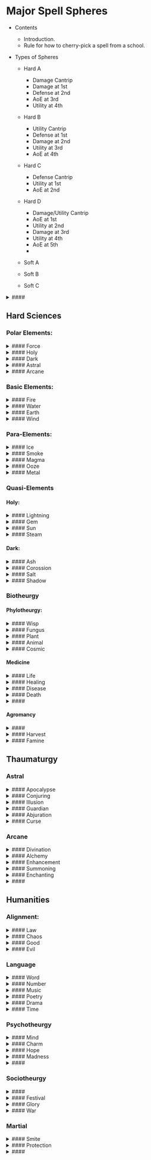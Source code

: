 # Major Spell Spheres

- Contents
  - Introduction.
  - Rule for how to cherry-pick a spell from a school.

- Types of Spheres
  -  Hard A
      - Damage Cantrip
      - Damage at 1st
      - Defense at 2nd
      - AoE at 3rd
      - Utility at 4th
  -  Hard B
      - Utility Cantrip
      - Defense at 1st
      - Damage at 2nd
      - Utility at 3rd
      - AoE at 4th
  -  Hard C
      - Defense Cantrip
      - Utility at 1st
      - AoE at 2nd

  - Hard D
      - Damage/Utility Cantrip
      - AoE at 1st
      - Utility at 2nd
      - Damage at 3rd
      - Utility at 4th
      - AoE at 5th
      - 
  - Soft A
  - Soft B
  - Soft C


<details>
  <summary>#### </summary>
  
  0    

  1    

  2    

  3    

  4    

  5    

  6    

  7    

  8    

  9    

  10   
  
</details> 

## Hard Sciences

### Polar Elements:

<details>
  <summary>#### Force</summary>

  0    

  1    

  2    

  3    

  4    

  5    

  6    

  7    

  8    

  9    

  10    
  
</details> 
<details>
  <summary>#### Holy</summary>
  
  0    

  1    

  2    

  3    

  4    

  5    

  6    

  7    

  8    

  9    

  10   
  
</details> 
<details>
  <summary>#### Dark</summary>
  
  0    

  1    

  2    

  3    

  4    

  5    

  6    

  7    

  8    

  9    

  10   
  
</details> 
<details>
  <summary>#### Astral</summary>

  0    

  1    

  2    

  3    

  4    

  5    

  6    

  7    

  8    

  9    

  10    
  
</details> 
<details>
  <summary>#### Arcane</summary>

  0    

  1    

  2    

  3    

  4    

  5    

  6    

  7    

  8    

  9    

  10    
  
</details> 

### Basic Elements:
<details>
  <summary>#### Fire</summary>
  
  0    Spark

  1    Blaze

  2    Blaze

  3    Blaze

  4    Blaze

  5    Blaze

  6    Blaze

  7    Blaze

  8    Blaze

  9    Blaze

  10   Blaze
  
</details> 
<details>
  <summary>#### Water</summary>
  
  0    

  1    

  2    

  3    

  4    

  5    

  6    

  7    

  8    

  9    

  10    
  
</details> 
<details>
  <summary>#### Earth</summary>

  0    

  1    

  2    

  3    

  4    

  5    

  6    

  7    

  8    

  9    

  10    
  
</details> 
<details>
  <summary>#### Wind</summary>

  0    

  1    

  2    

  3    

  4    

  5    

  6    

  7    

  8    

  9    

  10    
  
</details> 

### Para-Elements:
<details>
  <summary>#### Ice</summary>

  0    

  1    

  2    

  3    

  4    

  5    

  6    

  7    

  8    

  9    

  10    
  
</details> 
<details>
  <summary>#### Smoke</summary>

  0    

  1    

  2    

  3    

  4    

  5    

  6    

  7    

  8    

  9    

  10    
  
</details> 
<details>
  <summary>#### Magma</summary>

  0    

  1    

  2    

  3    

  4    

  5    

  6    

  7    

  8    

  9    

  10    
  
</details> 
<details>
  <summary>#### Ooze</summary>

  0    

  1    

  2    

  3    

  4    

  5    

  6    

  7    

  8    

  9    

  10    
  
</details> 
<details>
  <summary>#### Metal</summary>
  
  0    

  1    

  2    

  3    

  4    

  5    

  6    

  7    

  8    

  9    

  10   
  
</details> 

### Quasi-Elements

#### Holy:
<details>
  <summary>#### Lightning</summary>

  0    

  1    

  2    

  3    

  4    

  5    

  6    

  7    

  8    

  9    

  10    
  
</details> 
<details>
  <summary>#### Gem</summary>

  0    

  1    

  2    

  3    

  4    

  5    

  6    

  7    

  8    

  9    

  10    
  
</details> 
<details>
  <summary>#### Sun</summary>

  0    

  1    

  2    

  3    

  4    

  5    

  6    

  7    

  8    

  9    

  10    
  
</details> 
<details>
  <summary>#### Steam</summary>

  0    

  1    

  2    

  3    

  4    

  5    

  6    

  7    

  8    

  9    

  10    
  
</details> 

#### Dark: 
<details>
  <summary>#### Ash</summary>

  0   
  1
  2
  3
  4
  5
  6
  7
  8
  9
  10
</details> 
<details>
  <summary>#### Corossion</summary>

  0    

  1    

  2    

  3    

  4    

  5    

  6    

  7    

  8    

  9    

  10    
  
</details> 
<details>
  <summary>#### Salt</summary>

  0    

  1    

  2    

  3    

  4    

  5    

  6    

  7    

  8    

  9    

  10    
  
</details> 
<details>
  <summary>#### Shadow</summary>

  0    

  1    

  2    

  3    

  4    

  5    

  6    

  7    

  8    

  9    

  10    
  
</details> 


### Biotheurgy

#### Phylotheurgy:

<details>
  <summary>#### Wisp</summary>
  
  0    

  1    

  2    

  3    

  4    

  5    

  6    

  7    

  8    

  9    

  10   
  
</details> 
<details>
  <summary>#### Fungus</summary>
  
  0    

  1    

  2    

  3    

  4    

  5    

  6    

  7    

  8    

  9    

  10   
  
</details> 
<details>
  <summary>#### Plant</summary>

  0    

  1    

  2    

  3    

  4    

  5    

  6    

  7    

  8    

  9    

  10    
  
</details> 
<details>
  <summary>#### Animal</summary>

  0    

  1    

  2    

  3    

  4    

  5    

  6    

  7    

  8    

  9    

  10    
  
</details> 
<details>
  <summary>#### Cosmic</summary>
  
  0    

  1    

  2    

  3    

  4    

  5    

  6    

  7    

  8    

  9    

  10   
  
</details> 

#### Medicine
<details>
  <summary>#### Life</summary>
  
  0    

  1    

  2    

  3    

  4    

  5    

  6    

  7    

  8    

  9    

  10   
  
</details> 

<details>
  <summary>#### Healing</summary>
  
  0    

  1    

  2    

  3    

  4    

  5    

  6    

  7    

  8    

  9    

  10   
  
</details> 
<details>
  <summary>#### Disease</summary>
  
  0    

  1    

  2    

  3    

  4    

  5    

  6    

  7    

  8    

  9    

  10   
  
</details> 
</details> 
<details>
  <summary>#### Death</summary>
  
  0    

  1    

  2    

  3    

  4    

  5    

  6    

  7    

  8    

  9    

  10   
  
</details> 

<details>
  <summary>#### </summary>
  
  0    

  1    

  2    

  3    

  4    

  5    

  6    

  7    

  8    

  9    

  10   
  
</details> 

#### 

#### Agromancy

<details>
  <summary>#### </summary>
  
  0    

  1    

  2    

  3    

  4    

  5    

  6    

  7    

  8    

  9    

  10   
</details> 

<details>
  <summary>#### Harvest</summary>
  
  0    

  1    

  2    

  3    

  4    

  5    

  6    

  7    

  8    

  9    

  10   
  
</details> 

<details>
  <summary>#### Famine</summary>
  
  0    

  1    

  2    

  3    

  4    

  5    

  6    

  7    

  8    

  9    

  10   
</details> 

  
## Thaumaturgy

### Astral

<details>
  <summary>#### Apocalypse</summary>
  
  0    

  1    

  2    

  3    

  4    

  5    

  6    

  7    

  8    

  9    

  10   
  
</details> 

<details>
  <summary>#### Conjuring</summary>
  
  0    

  1    

  2    

  3    

  4    

  5    

  6    

  7    

  8    

  9    

  10   
  
</details> 
<details>
  <summary>#### Illusion</summary>

  0    

  1    

  2    

  3    

  4    

  5    

  6    

  7    

  8    

  9    

  10    
  
</details> 

<details>
  <summary>#### Guardian</summary>
  
  0    

  1    

  2    

  3    

  4    

  5    

  6    

  7    

  8    

  9    

  10   
  
</details> 
<details>
  <summary>#### Abjuration</summary>
  
  0    

  1    

  2    

  3    

  4    

  5    

  6    

  7    

  8    

  9    

  10   
  
</details> 

<details>
  <summary>#### Curse</summary>
  
  0    

  1    

  2    

  3    

  4    

  5    

  6    

  7    

  8    

  9    

  10   
  
</details> 

### Arcane

<details>
  <summary>#### Divination</summary>
  
  0    

  1    

  2    

  3    

  4    

  5    

  6    

  7    

  8    

  9    

  10   
  
</details> 

<details>
  <summary>#### Alchemy</summary>
  
  0    

  1    

  2    

  3    

  4    

  5    

  6    

  7    

  8    

  9    

  10   
  
</details> 

<details>
  <summary>#### Enhancement</summary>
  
  0    

  1    

  2    

  3    

  4    

  5    

  6    

  7    

  8    

  9    

  10   
  
</details> 
<details>
  <summary>#### Summoning</summary>
  
  0    

  1    

  2    

  3    

  4    

  5    

  6    

  7    

  8    

  9    

  10   
  
</details> 
<details>
  <summary>#### Enchanting</summary>
  
  0    

  1    

  2    

  3    

  4    

  5    

  6    

  7    

  8    

  9    

  10   
  
</details> 

<details>
  <summary>#### </summary>
  
  0    

  1    

  2    

  3    

  4    

  5    

  6    

  7    

  8    

  9    

  10   
  
</details> 

## Humanities

### Alignment:
<details>
  <summary>#### Law</summary>
  
  0    

  1    

  2    

  3    

  4    

  5    

  6    

  7    

  8    

  9    

  10   
  
</details> 
<details>
  <summary>#### Chaos</summary>
  
  0    

  1    

  2    

  3    

  4    

  5    

  6    

  7    

  8    

  9    

  10   
  
</details> 
<details>
  <summary>#### Good</summary>
  
  0    

  1    

  2    

  3    

  4    

  5    

  6    

  7    

  8    

  9    

  10   
  
</details> 
<details>
  <summary>#### Evil</summary>
  
  0    

  1    

  2    

  3    

  4    

  5    

  6    

  7    

  8    

  9    

  10   
  
</details> 


### Language
<details>
  <summary>#### Word</summary>
  
  0    

  1    

  2    

  3    

  4    

  5    

  6    

  7    

  8    

  9    

  10   
  
</details> 
<details>
  <summary>#### Number</summary>
  
  0    

  1    

  2    

  3    

  4    

  5    

  6    

  7    

  8    

  9    

  10   
  
</details> 
<details>
  <summary>#### Music</summary>
  
  0    

  1    

  2    

  3    

  4    

  5    

  6    

  7    

  8    

  9    

  10   
  
</details> 
<details>
  <summary>#### Poetry</summary>
  
  0    

  1    

  2    

  3    

  4    

  5    

  6    

  7    

  8    

  9    

  10   
  
</details> 
<details>
  <summary>#### Drama</summary>
  
  0    

  1    

  2    

  3    

  4    

  5    

  6    

  7    

  8    

  9    

  10   
  
</details> 
<details>
  <summary>#### Time</summary>
  
  0    

  1    

  2    

  3    

  4    

  5    

  6    

  7    

  8    

  9    

  10   
  
</details> 

### Psychotheurgy

<details>
  <summary>#### Mind</summary>

  0    

  1    

  2    

  3    

  4    

  5    

  6    

  7    

  8    

  9    

  10    
  
</details> 
<details>
  <summary>#### Charm</summary>

  0    

  1    

  2    

  3    

  4    

  5    

  6    

  7    

  8    

  9    

  10    
  
</details> 
<details>
  <summary>#### Hope</summary>

  0    

  1    

  2    

  3    

  4    

  5    

  6    

  7    

  8    

  9    

  10    
  
</details> 
<details>
  <summary>#### Madness</summary>

  0    

  1    

  2    

  3    

  4    

  5    

  6    

  7    

  8    

  9    

  10    
  
</details> 

<details>
  <summary>#### </summary>
  
  0    

  1    

  2    

  3    

  4    

  5    

  6    

  7    

  8    

  9    

  10   
  
</details> 

### Sociotheurgy

<details>
  <summary>#### </summary>
  
  0    

  1    

  2    

  3    

  4    

  5    

  6    

  7    

  8    

  9    

  10   
  
</details> 
<details>
  <summary>#### Festival</summary>
  
  0    

  1    

  2    

  3    

  4    

  5    

  6    

  7    

  8    

  9    

  10   
  
</details> 
<details>
  <summary>#### Glory</summary>
  
  0    

  1    

  2    

  3    

  4    

  5    

  6    

  7    

  8    

  9    

  10   
  
</details> 
<details>
  <summary>#### War</summary>
  
  0    

  1    

  2    

  3    

  4    

  5    

  6    

  7    

  8    

  9    

  10   
  
</details> 

### Martial


<details>
  <summary>#### Smite</summary>
  
  0    

  1    

  2    

  3    

  4    

  5    

  6    

  7    

  8    

  9    

  10   
  
</details> 
<details>
  <summary>#### Protection</summary>
  
  0    

  1    

  2    

  3    

  4    

  5    

  6    

  7    

  8    

  9    

  10   
  
</details> 

<details>
  <summary>#### </summary>
  
  0    

  1    

  2    

  3    

  4    

  5    

  6    

  7    

  8    

  9    

  10   
  
</details> 

### 

